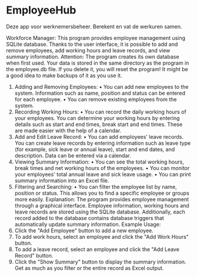 # EmployeeHub
Deze app voor werknemersbeheer. Berekent en vat de werkuren samen.

Workforce Manager:
This program provides employee management using SQLite database. Thanks to the user interface, it is possible to add and remove employees, add working hours and leave records, and view summary information.
Attention: The program creates its own database when first used. Your data is stored in the same directory as the program in the employee.db file. If you delete it, you will reset the program! It might be a good idea to make backups of it as you use it.
1. Adding and Removing Employees:
• You can add new employees to the system. Information such as name, position and status can be entered for each employee.
• You can remove existing employees from the system.
2. Recording Working Hours:
• You can record the daily working hours of your employees. You can determine your working hours by entering details such as start and end times, break start and end times. These are made easier with the help of a calendar.
3. Add and Edit Leave Record:
• You can add employees' leave records. You can create leave records by entering information such as leave type (for example, sick leave or annual leave), start and end dates, and description. Data can be entered via a calendar.
4. Viewing Summary Information:
• You can see the total working hours, break times and net working hours of the employees.
• You can monitor your employees' total annual leave and sick leave usage.
• You can print summary information into an Excel file.
5. Filtering and Searching:
• You can filter the employee list by name, position or status. This allows you to find a specific employee or groups more easily.
Explanation:
The program provides employee management through a graphical interface. Employee information, working hours and leave records are stored using the SQLite database. Additionally, each record added to the database contains database triggers that automatically update summary information.
Example Usage:
1. Click the "Add Employee" button to add a new employee.
2. To add work hours, select an employee and click the "Add Work Hours" button.
3. To add a leave record, select an employee and click the "Add Leave Record" button.
4. Click the "Show Summary" button to display the summary information. Get as much as you filter or the entire record as Excel output.

